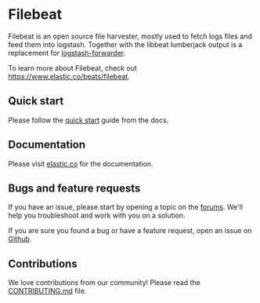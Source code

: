 # Filebeat

Filebeat is an open source file harvester, mostly used to fetch logs files and feed them into logstash.
Together with the libbeat lumberjack output is a replacement for [logstash-forwarder](https://github.com/menderesk/logstash-forwarder).

To learn more about Filebeat, check out https://www.elastic.co/beats/filebeat.


## Quick start

Please follow the [quick start](https://www.elastic.co/guide/en/beats/filebeat/current/filebeat-installation-configuration.html)
guide from the docs.

## Documentation

Please visit [elastic.co](https://www.elastic.co/guide/en/beats/filebeat/current/index.html)
 for the documentation.


## Bugs and feature requests

If you have an issue, please start by opening a topic on the
[forums](https://discuss.elastic.co/c/beats/filebeat). We'll help you
troubleshoot and work with you on a solution.

If you are sure you found a bug or have a feature request, open an issue on
[Github](https://github.com/menderesk/beats/issues).

## Contributions

We love contributions from our community! Please read the
[CONTRIBUTING.md](../CONTRIBUTING.md) file.

